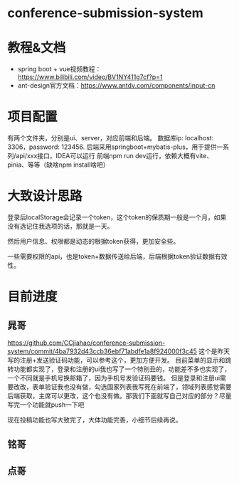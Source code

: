 # conference-submission-system

# 教程&文档
- spring boot + vue视频教程：https://www.bilibili.com/video/BV1NY411g7cf?p=1
- ant-design官方文档：https://www.antdv.com/components/input-cn  

# 项目配置
有两个文件夹，分别是ui、server，对应前端和后端。
数据库ip: localhost: 3306，password: 123456.
后端采用springboot+mybatis-plus，用于提供一系列/api/xxx接口，IDEA可以运行
前端npm run dev运行，依赖大概有vite、pinia、等等（缺啥npm install啥吧）

# 大致设计思路
登录后localStorage会记录一个token，这个token的保质期一般是一个月，如果没有选记住我选项的话，那就是一天。

然后用户信息、权限都是动态的根据token获得，更加安全些。

一些需要权限的api，也是token+数据传送给后端，后端根据token验证数据有效性。

# 目前进度
## 晁哥
https://github.com/CCjiahao/conference-submission-system/commit/4ba7932d43ccb36ebf71abdfe1a8f924000f3c45  这个是昨天写的注册+发送验证码功能，可以参考这个，更加方便开发。
目前菜单的显示和跳转功能都实现了，登录和注册的ui我也写了一个特别丑的，功能差不多也实现了，一个不同就是手机号换邮箱了，因为手机号发验证码要钱。
但是登录和注册ui需要改改，表单验证我也没有做，勾选国家列表我写死在前端了，领域列表感觉需要后端获取，主席可以更改，这个也没有做。那我们下面就写自己对应的部分？尽量写完一个功能就push一下吧

现在投稿功能也写大致完了，大体功能完善，小细节后续再说。

## 铭哥


## 点哥
